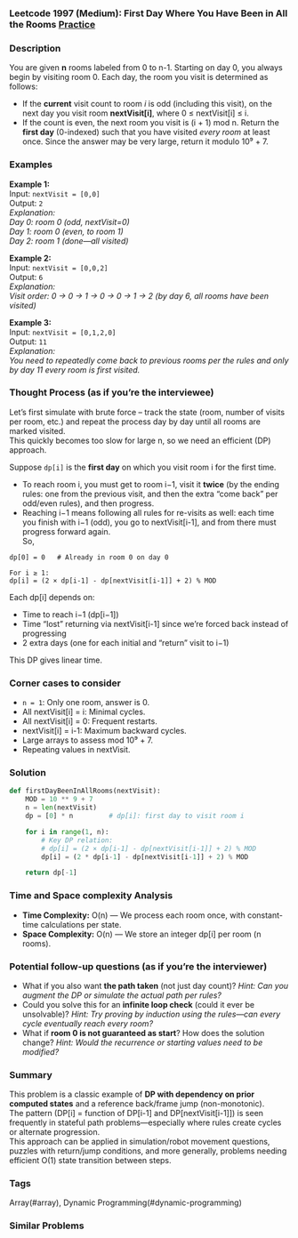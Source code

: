 ### Leetcode 1997 (Medium): First Day Where You Have Been in All the Rooms [Practice](https://leetcode.com/problems/first-day-where-you-have-been-in-all-the-rooms)

### Description  
You are given **n** rooms labeled from 0 to n-1. Starting on day 0, you always begin by visiting room 0. Each day, the room you visit is determined as follows:
- If the **current** visit count to room *i* is odd (including this visit), on the next day you visit room **nextVisit[i]**, where 0 ≤ nextVisit[i] ≤ i.
- If the count is even, the next room you visit is (i + 1) mod n.
Return the **first day** (0-indexed) such that you have visited *every room* at least once. Since the answer may be very large, return it modulo 10⁹ + 7.

### Examples  

**Example 1:**  
Input: `nextVisit = [0,0]`  
Output: `2`  
*Explanation:  
Day 0: room 0 (odd, nextVisit=0)  
Day 1: room 0 (even, to room 1)  
Day 2: room 1 (done—all visited)*

**Example 2:**  
Input: `nextVisit = [0,0,2]`  
Output: `6`  
*Explanation:  
Visit order: 0 → 0 → 1 → 0 → 0 → 1 → 2 (by day 6, all rooms have been visited)*

**Example 3:**  
Input: `nextVisit = [0,1,2,0]`  
Output: `11`  
*Explanation:  
You need to repeatedly come back to previous rooms per the rules and only by day 11 every room is first visited.*

### Thought Process (as if you’re the interviewee)  
Let’s first simulate with brute force – track the state (room, number of visits per room, etc.) and repeat the process day by day until all rooms are marked visited.  
This quickly becomes too slow for large n, so we need an efficient (DP) approach.

Suppose `dp[i]` is the **first day** on which you visit room i for the first time.  
- To reach room i, you must get to room i−1, visit it **twice** (by the ending rules: one from the previous visit, and then the extra “come back” per odd/even rules), and then progress.  
- Reaching i−1 means following all rules for re-visits as well: each time you finish with i−1 (odd), you go to nextVisit[i-1], and from there must progress forward again.  
So,
```
dp[0] = 0   # Already in room 0 on day 0

For i ≥ 1:
dp[i] = (2 × dp[i-1] - dp[nextVisit[i-1]] + 2) % MOD
```
Each dp[i] depends on:  
- Time to reach i−1 (dp[i−1])
- Time “lost” returning via nextVisit[i-1] since we’re forced back instead of progressing
- 2 extra days (one for each initial and “return” visit to i−1)

This DP gives linear time.

### Corner cases to consider  
- `n = 1`: Only one room, answer is 0.
- All nextVisit[i] = i: Minimal cycles.
- All nextVisit[i] = 0: Frequent restarts.
- nextVisit[i] = i-1: Maximum backward cycles.
- Large arrays to assess mod 10⁹ + 7.
- Repeating values in nextVisit.

### Solution

```python
def firstDayBeenInAllRooms(nextVisit):
    MOD = 10 ** 9 + 7
    n = len(nextVisit)
    dp = [0] * n         # dp[i]: first day to visit room i

    for i in range(1, n):
        # Key DP relation:
        # dp[i] = (2 × dp[i-1] - dp[nextVisit[i-1]] + 2) % MOD
        dp[i] = (2 * dp[i-1] - dp[nextVisit[i-1]] + 2) % MOD

    return dp[-1]
```

### Time and Space complexity Analysis  

- **Time Complexity:** O(n) — We process each room once, with constant-time calculations per state.
- **Space Complexity:** O(n) — We store an integer dp[i] per room (n rooms).

### Potential follow-up questions (as if you’re the interviewer)  

- What if you also want **the path taken** (not just day count)?
  *Hint: Can you augment the DP or simulate the actual path per rules?*
- Could you solve this for an **infinite loop check** (could it ever be unsolvable)?
  *Hint: Try proving by induction using the rules—can every cycle eventually reach every room?*
- What if **room 0 is not guaranteed as start**? How does the solution change?
  *Hint: Would the recurrence or starting values need to be modified?*

### Summary
This problem is a classic example of **DP with dependency on prior computed states** and a reference back/frame jump (non-monotonic).  
The pattern (DP[i] = function of DP[i-1] and DP[nextVisit[i-1]]) is seen frequently in stateful path problems—especially where rules create cycles or alternate progression.  
This approach can be applied in simulation/robot movement questions, puzzles with return/jump conditions, and more generally, problems needing efficient O(1) state transition between steps.

### Tags
Array(#array), Dynamic Programming(#dynamic-programming)

### Similar Problems
